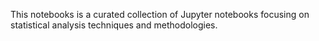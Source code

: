 This notebooks is a curated collection of Jupyter notebooks focusing on statistical analysis techniques and methodologies. 
